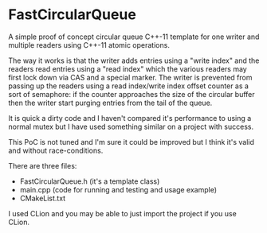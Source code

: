 # FastCircularQueue
A simple proof of concept circular queue C++-11 template for one writer and multiple readers using C++-11 atomic operations.

The way it works is that the writer adds entries using a "write index" and the readers read entries using a "read index" which the various readers may first lock down via CAS and a special marker. The writer is prevented from passing up the readers using a read index/write index offset counter as a sort of semaphore: if the counter approaches the size of the circular buffer then the writer start purging entries from the tail of the queue.

It is quick a dirty code and I haven't compared it's performance to using a normal mutex but I have used something similar on a project with success.

This PoC is not tuned and I'm sure it could be improved but I think it's valid and without race-conditions.

There are three files: 
  - FastCircularQueue.h (it's a template class)
  - main.cpp            (code for running and testing and usage example)
  - CMakeList.txt     
  
  I used CLion and you may be able to just import the project if you use CLion.
